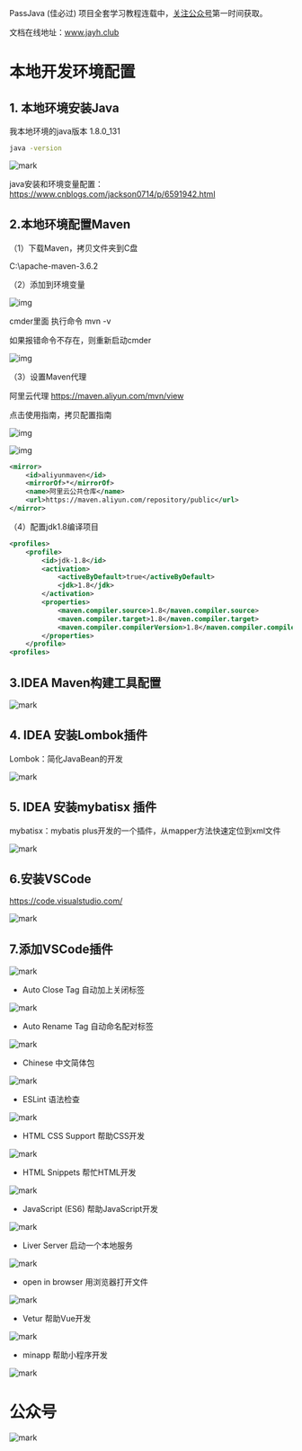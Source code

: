 PassJava (佳必过) 项目全套学习教程连载中，[关注公众号](#公众号)第一时间获取。

文档在线地址：www.jayh.club



# 本地开发环境配置

## 1. 本地环境安装Java

我本地环境的java版本 1.8.0_131

``` sh
java -version
```

![mark](http://cdn.jayh.club/blog/20200409/Rgsr2cSJK2op.png?imageslim)

java安装和环境变量配置：https://www.cnblogs.com/jackson0714/p/6591942.html

## 2.本地环境配置Maven

（1）下载Maven，拷贝文件夹到C盘

C:\apache-maven-3.6.2

（2）添加到环境变量

![img](https://img2018.cnblogs.com/blog/414640/201912/414640-20191205140341629-683376980.png)

 

 cmder里面 执行命令 mvn -v

如果报错命令不存在，则重新启动cmder

![img](https://img2018.cnblogs.com/blog/414640/201912/414640-20191205140529908-1292536028.png)

（3）设置Maven代理

阿里云代理 https://maven.aliyun.com/mvn/view

点击使用指南，拷贝配置指南

![img](https://img2018.cnblogs.com/blog/414640/201912/414640-20191205155523636-1668370870.png)

![img](https://img2018.cnblogs.com/blog/414640/201912/414640-20191205155508365-464337930.png)

```xml
<mirror>
    <id>aliyunmaven</id>
    <mirrorOf>*</mirrorOf>
    <name>阿里云公共仓库</name>
    <url>https://maven.aliyun.com/repository/public</url>
</mirror>
```

（4）配置jdk1.8编译项目

``` xml
<profiles>
    <profile>
        <id>jdk-1.8</id>
        <activation>
            <activeByDefault>true</activeByDefault>
            <jdk>1.8</jdk>
        </activation>
        <properties>
            <maven.compiler.source>1.8</maven.compiler.source>
            <maven.compiler.target>1.8</maven.compiler.target>
            <maven.compiler.compilerVersion>1.8</maven.compiler.compilerVersion>
        </properties>
    </profile>
<profiles>
```

## 3.IDEA Maven构建工具配置

![mark](http://cdn.jayh.club/blog/20200409/hnOTRUp5FuFM.png?imageslim)

 ## 4. IDEA 安装Lombok插件

Lombok：简化JavaBean的开发

![mark](http://cdn.jayh.club/blog/20200409/QXsBR9HVIlzz.png?imageslim)

## 5. IDEA 安装mybatisx 插件

mybatisx：mybatis plus开发的一个插件，从mapper方法快速定位到xml文件

![mark](http://cdn.jayh.club/blog/20200409/r3v9UwnpFadN.png?imageslim)



## 6.安装VSCode

https://code.visualstudio.com/

![mark](http://cdn.jayh.club/blog/20200409/YxKrkYS18n7X.png?imageslim)



## 7.添加VSCode插件

![mark](http://cdn.jayh.club/blog/20200409/yJbjY1fhR3O3.png?imageslim)

- Auto Close Tag 自动加上关闭标签

![mark](http://cdn.jayh.club/blog/20200409/VipCQvRyj9wo.png?imageslim)

- Auto Rename Tag 自动命名配对标签

![mark](http://cdn.jayh.club/blog/20200409/aePiOxpNRkKB.png?imageslim)

- Chinese 中文简体包

![mark](http://cdn.jayh.club/blog/20200409/QAIlWX9eA4lG.png?imageslim)

- ESLint 语法检查

![mark](http://cdn.jayh.club/blog/20200409/Pnz46wDClPNa.png?imageslim)

- HTML CSS Support 帮助CSS开发

![mark](http://cdn.jayh.club/blog/20200409/Rt7NNbFQItKu.png?imageslim)

- HTML Snippets 帮忙HTML开发

![mark](http://cdn.jayh.club/blog/20200409/l5UTT1JNDKVT.png?imageslim)

- JavaScript (ES6) 帮助JavaScript开发

![mark](http://cdn.jayh.club/blog/20200409/zNX7cnSxhsB6.png?imageslim)

- Liver Server 启动一个本地服务

![mark](http://cdn.jayh.club/blog/20200409/lslvvQy9fAKr.png?imageslim)

- open in browser 用浏览器打开文件

![mark](http://cdn.jayh.club/blog/20200409/5XOOR410BIYJ.png?imageslim)

- Vetur  帮助Vue开发

![mark](http://cdn.jayh.club/blog/20200409/PleA3UCu77i1.png?imageslim)

- minapp 帮助小程序开发

![mark](http://cdn.jayh.club/blog/20200409/oQ8dXmeAK6Y2.png?imageslim)



# 公众号

![mark](http://cdn.jayh.club/blog/20200404/GU60Sv47XT7J.png?imageslim)